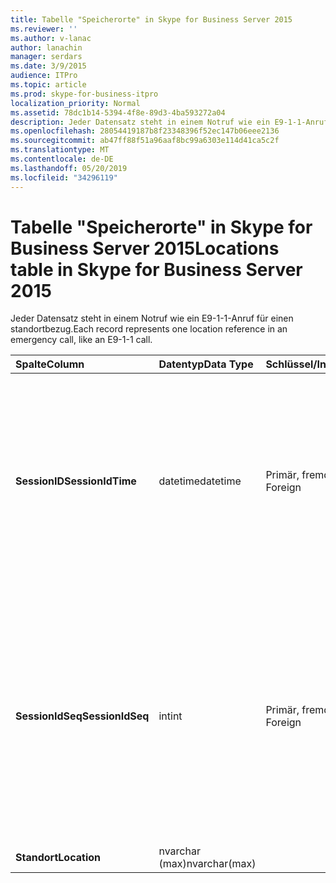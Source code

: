 ```yaml
---
title: Tabelle "Speicherorte" in Skype for Business Server 2015
ms.reviewer: ''
ms.author: v-lanac
author: lanachin
manager: serdars
ms.date: 3/9/2015
audience: ITPro
ms.topic: article
ms.prod: skype-for-business-itpro
localization_priority: Normal
ms.assetid: 78dc1b14-5394-4f8e-89d3-4ba593272a04
description: Jeder Datensatz steht in einem Notruf wie ein E9-1-1-Anruf für einen standortbezug.
ms.openlocfilehash: 28054419187b8f23348396f52ec147b06eee2136
ms.sourcegitcommit: ab47ff88f51a96aaf8bc99a6303e114d41ca5c2f
ms.translationtype: MT
ms.contentlocale: de-DE
ms.lasthandoff: 05/20/2019
ms.locfileid: "34296119"
---
```

# <a name="locations-table-in-skype-for-business-server-2015"></a><span data-ttu-id="c20a2-103">Tabelle "Speicherorte" in Skype for Business Server 2015</span><span class="sxs-lookup"><span data-stu-id="c20a2-103">Locations table in Skype for Business Server 2015</span></span>
 
<span data-ttu-id="c20a2-104">Jeder Datensatz steht in einem Notruf wie ein E9-1-1-Anruf für einen standortbezug.</span><span class="sxs-lookup"><span data-stu-id="c20a2-104">Each record represents one location reference in an emergency call, like an E9-1-1 call.</span></span>
  
|<span data-ttu-id="c20a2-105">**Spalte**</span><span class="sxs-lookup"><span data-stu-id="c20a2-105">**Column**</span></span>|<span data-ttu-id="c20a2-106">**Datentyp**</span><span class="sxs-lookup"><span data-stu-id="c20a2-106">**Data Type**</span></span>|<span data-ttu-id="c20a2-107">**Schlüssel/Index**</span><span class="sxs-lookup"><span data-stu-id="c20a2-107">**Key/Index**</span></span>|<span data-ttu-id="c20a2-108">**Details**</span><span class="sxs-lookup"><span data-stu-id="c20a2-108">**Details**</span></span>|
|:-----|:-----|:-----|:-----|
|<span data-ttu-id="c20a2-109">**SessionID**</span><span class="sxs-lookup"><span data-stu-id="c20a2-109">**SessionIdTime**</span></span> <br/> |<span data-ttu-id="c20a2-110">datetime</span><span class="sxs-lookup"><span data-stu-id="c20a2-110">datetime</span></span>  <br/> |<span data-ttu-id="c20a2-111">Primär, fremd</span><span class="sxs-lookup"><span data-stu-id="c20a2-111">Primary, Foreign</span></span>  <br/> |<span data-ttu-id="c20a2-112">Uhrzeit der Sitzungsanforderung.</span><span class="sxs-lookup"><span data-stu-id="c20a2-112">Time of session request.</span></span> <span data-ttu-id="c20a2-113">Wird in Verbindung mit **SessionIdSeq** verwendet, um eine Sitzung eindeutig zu identifizieren.</span><span class="sxs-lookup"><span data-stu-id="c20a2-113">Used in conjunction with **SessionIdSeq** to uniquely identify a session.</span></span> <span data-ttu-id="c20a2-114">Weitere Informationen finden Sie [in der Tabelle Dialogfelder in Skype for Business Server 2015](dialogs.md) .</span><span class="sxs-lookup"><span data-stu-id="c20a2-114">See the [Dialogs table in Skype for Business Server 2015](dialogs.md) for more information.</span></span> <br/> |
|<span data-ttu-id="c20a2-115">**SessionIdSeq**</span><span class="sxs-lookup"><span data-stu-id="c20a2-115">**SessionIdSeq**</span></span> <br/> |<span data-ttu-id="c20a2-116">int</span><span class="sxs-lookup"><span data-stu-id="c20a2-116">int</span></span>  <br/> |<span data-ttu-id="c20a2-117">Primär, fremd</span><span class="sxs-lookup"><span data-stu-id="c20a2-117">Primary, Foreign</span></span>  <br/> |<span data-ttu-id="c20a2-118">Die ID-Nummer, um die Sitzung zu identifizieren.</span><span class="sxs-lookup"><span data-stu-id="c20a2-118">ID number to identify the session.</span></span> <span data-ttu-id="c20a2-119">Wird in Verbindung mit **SessionID** -Mal verwendet, um eine Sitzung eindeutig zu identifizieren.</span><span class="sxs-lookup"><span data-stu-id="c20a2-119">Used in conjunction with **SessionIdTime** to uniquely identify a session.</span></span> <span data-ttu-id="c20a2-120">Weitere Informationen finden Sie [in der Tabelle Dialogfelder in Skype for Business Server 2015](dialogs.md) .</span><span class="sxs-lookup"><span data-stu-id="c20a2-120">See the [Dialogs table in Skype for Business Server 2015](dialogs.md) for more information.</span></span> <br/> |
|<span data-ttu-id="c20a2-121">**Standort**</span><span class="sxs-lookup"><span data-stu-id="c20a2-121">**Location**</span></span> <br/> |<span data-ttu-id="c20a2-122">nvarchar (max)</span><span class="sxs-lookup"><span data-stu-id="c20a2-122">nvarchar(max)</span></span>  <br/> ||<span data-ttu-id="c20a2-123">Ort des Notrufs.</span><span class="sxs-lookup"><span data-stu-id="c20a2-123">Location of emergency call.</span></span>  <br/> |
   

